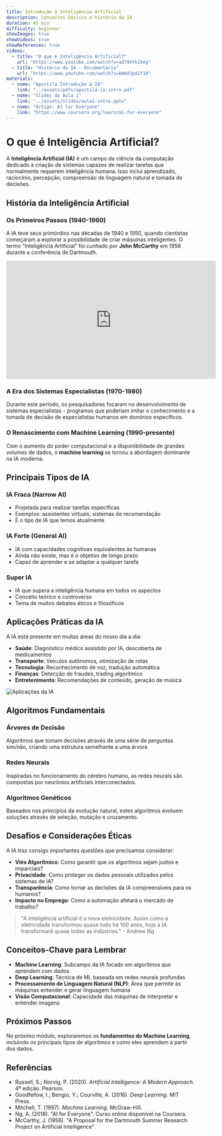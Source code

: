 ```yaml
---
title: Introdução à Inteligência Artificial
description: Conceitos básicos e história da IA
duration: 45 min
difficulty: beginner
showImages: true
showVideos: true
showReferences: true
videos:
  - title: "O que é Inteligência Artificial?"
    url: "https://www.youtube.com/watch?v=ad79nYk2keg"
  - title: "História da IA - Documentário"
    url: "https://www.youtube.com/watch?v=kWmX3pd1f10"
materials:
  - nome: "Apostila Introdução à IA"
    link: "../assets/pdfs/apostila-ia-intro.pdf"
  - nome: "Slides da Aula 1"
    link: "../assets/slides/aula1-intro.pptx"
  - nome: "Artigo: AI for Everyone"
    link: "https://www.coursera.org/learn/ai-for-everyone"
---
```


# O que é Inteligência Artificial?

A **Inteligência Artificial (IA)** é um campo da ciência da computação dedicado à criação de sistemas capazes de realizar tarefas que normalmente requerem inteligência humana. Isso inclui aprendizado, raciocínio, percepção, compreensão de linguagem natural e tomada de decisões.

## História da Inteligência Artificial

### Os Primeiros Passos (1940-1960)
A IA teve seus primórdios nas décadas de 1940 e 1950, quando cientistas começaram a explorar a possibilidade de criar máquinas inteligentes. O termo "Inteligência Artificial" foi cunhado por **John McCarthy** em 1956 durante a conferência de Dartmouth.

<iframe width="560" height="315" src="https://www.youtube.com/embed/Lhu8bdmkMCM?si=MOz_E_-KZb4NuR6w&amp;controls=0" title="YouTube video player" frameborder="0" allow="accelerometer; autoplay; clipboard-write; encrypted-media; gyroscope; picture-in-picture; web-share" referrerpolicy="strict-origin-when-cross-origin" allowfullscreen></iframe>

### A Era dos Sistemas Especialistas (1970-1980)
Durante este período, os pesquisadores focaram no desenvolvimento de sistemas especialistas - programas que poderiam imitar o conhecimento e a tomada de decisão de especialistas humanos em domínios específicos.

### O Renascimento com Machine Learning (1990-presente)
Com o aumento do poder computacional e a disponibilidade de grandes volumes de dados, o **machine learning** se tornou a abordagem dominante na IA moderna.

## Principais Tipos de IA

### IA Fraca (Narrow AI)
- Projetada para realizar tarefas específicas
- Exemplos: assistentes virtuais, sistemas de recomendação
- É o tipo de IA que temos atualmente

### IA Forte (General AI)
- IA com capacidades cognitivas equivalentes às humanas
- Ainda não existe, mas é o objetivo de longo prazo
- Capaz de aprender e se adaptar a qualquer tarefa

### Super IA
- IA que supera a inteligência humana em todos os aspectos
- Conceito teórico e controverso
- Tema de muitos debates éticos e filosóficos

## Aplicações Práticas da IA

A IA está presente em muitas áreas do nosso dia a dia:

* **Saúde**: Diagnóstico médico assistido por IA, descoberta de medicamentos
* **Transporte**: Veículos autônomos, otimização de rotas
* **Tecnologia**: Reconhecimento de voz, tradução automática
* **Finanças**: Detecção de fraudes, trading algorítmico
* **Entretenimento**: Recomendações de conteúdo, geração de música

![Aplicações da IA](../assets/imagens/aplicacoes-ia.jpg)

## Algoritmos Fundamentais

### Árvores de Decisão
Algoritmos que tomam decisões através de uma série de perguntas sim/não, criando uma estrutura semelhante a uma árvore.

### Redes Neurais
Inspiradas no funcionamento do cérebro humano, as redes neurais são compostas por neurônios artificiais interconectados.

### Algoritmos Genéticos
Baseados nos princípios da evolução natural, estes algoritmos evoluem soluções através de seleção, mutação e cruzamento.

## Desafios e Considerações Éticas

A IA traz consigo importantes questões que precisamos considerar:

* **Viés Algorítmico**: Como garantir que os algoritmos sejam justos e imparciais?
* **Privacidade**: Como proteger os dados pessoais utilizados pelos sistemas de IA?
* **Transparência**: Como tornar as decisões da IA compreensíveis para os humanos?
* **Impacto no Emprego**: Como a automação afetará o mercado de trabalho?

> "A inteligência artificial é a nova eletricidade. Assim como a eletricidade transformou quase tudo há 100 anos, hoje a IA transformará quase todas as indústrias." - Andrew Ng

## Conceitos-Chave para Lembrar

- **Machine Learning**: Subcampo da IA focado em algoritmos que aprendem com dados
- **Deep Learning**: Técnica de ML baseada em redes neurais profundas
- **Processamento de Linguagem Natural (NLP)**: Área que permite às máquinas entender e gerar linguagem humana
- **Visão Computacional**: Capacidade das máquinas de interpretar e entender imagens

## Próximos Passos

No próximo módulo, exploraremos os **fundamentos do Machine Learning**, incluindo os principais tipos de algoritmos e como eles aprendem a partir dos dados.

## Referências

- Russell, S.; Norvig, P. (2020). *Artificial Intelligence: A Modern Approach*. 4ª edição. Pearson.
- Goodfellow, I.; Bengio, Y.; Courville, A. (2016). *Deep Learning*. MIT Press.
- Mitchell, T. (1997). *Machine Learning*. McGraw-Hill.
- Ng, A. (2018). "AI for Everyone". Curso online disponível na Coursera.
- McCarthy, J. (1956). "A Proposal for the Dartmouth Summer Research Project on Artificial Intelligence".